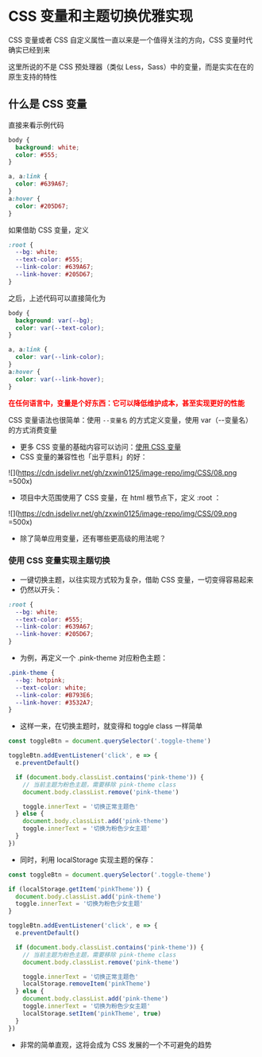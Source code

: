 # CSS 变量和主题切换优雅实现

CSS 变量或者 CSS 自定义属性一直以来是一个值得关注的方向，CSS 变量时代确实已经到来

这里所说的不是 CSS 预处理器（类似 Less，Sass）中的变量，而是实实在在的原生支持的特性

## 什么是 CSS 变量

直接来看示例代码

```css
body {
  background: white;
  color: #555;
}

a, a:link {
  color: #639A67;
}
a:hover {
  color: #205D67;
}
```

如果借助 CSS 变量，定义

```css
:root {
  --bg: white;
  --text-color: #555;
  --link-color: #639A67;
  --link-hover: #205D67;
}
```

之后，上述代码可以直接简化为

```css
body {
  background: var(--bg);
  color: var(--text-color);
}

a, a:link {
  color: var(--link-color);
}
a:hover {
  color: var(--link-hover);
}
```

**<font color=red>在任何语言中，变量是个好东西：它可以降低维护成本，甚至实现更好的性能</font>**

CSS 变量语法也很简单：使用 `--变量名` 的方式定义变量，使用 var（--变量名）的方式消费变量

- 更多 CSS 变量的基础内容可以访问：[使用 CSS 变量](https://developer.mozilla.org/zh-%20CN/docs/Web/CSS/Using_CSS_custom_properties)
- CSS 变量的兼容性也「出乎意料」的好：

![](https://cdn.jsdelivr.net/gh/zxwin0125/image-repo/img/CSS/08.png =500x)

- 项目中大范围使用了 CSS 变量，在 html 根节点下，定义 :root ：

![](https://cdn.jsdelivr.net/gh/zxwin0125/image-repo/img/CSS/09.png =500x)

- 除了简单应用变量，还有哪些更高级的用法呢？

### 使用 CSS 变量实现主题切换

- 一键切换主题，以往实现方式较为复杂，借助 CSS 变量，一切变得容易起来
- 仍然以开头：

```css
:root {
  --bg: white;
  --text-color: #555;
  --link-color: #639A67;
  --link-hover: #205D67;
}
```

- 为例，再定义一个 .pink-theme 对应粉色主题：

```css
.pink-theme {
  --bg: hotpink;
  --text-color: white;
  --link-color: #B793E6;
  --link-hover: #3532A7;
}
```

- 这样一来，在切换主题时，就变得和 toggle class 一样简单

```javascript
const toggleBtn = document.querySelector('.toggle-theme')

toggleBtn.addEventListener('click', e => {
  e.preventDefault()

  if (document.body.classList.contains('pink-theme')) {
    // 当前主题为粉色主题，需要移除 pink-theme class
    document.body.classList.remove('pink-theme')

    toggle.innerText = '切换正常主题色'
  } else {
    document.body.classList.add('pink-theme')
    toggle.innerText = '切换为粉色少女主题'
  }
})
```

- 同时，利用 localStorage 实现主题的保存：

```javascript
const toggleBtn = document.querySelector('.toggle-theme')

if (localStorage.getItem('pinkTheme')) {
  document.body.classList.add('pink-theme')
  toggle.innerText = '切换为粉色少女主题'
}

toggleBtn.addEventListener('click', e => {
  e.preventDefault()

  if (document.body.classList.contains('pink-theme')) {
    // 当前主题为粉色主题，需要移除 pink-theme class
    document.body.classList.remove('pink-theme')

    toggle.innerText = '切换正常主题色'
    localStorage.removeItem('pinkTheme')
  } else {
    document.body.classList.add('pink-theme')
    toggle.innerText = '切换为粉色少女主题'
    localStorage.setItem('pinkTheme', true)
  }
})
```

- 非常的简单直观，这将会成为 CSS 发展的一个不可避免的趋势